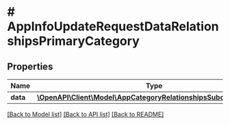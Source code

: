 # # AppInfoUpdateRequestDataRelationshipsPrimaryCategory

## Properties

Name | Type | Description | Notes
------------ | ------------- | ------------- | -------------
**data** | [**\OpenAPI\Client\Model\AppCategoryRelationshipsSubcategoriesData**](AppCategoryRelationshipsSubcategoriesData.md) |  | [optional] 

[[Back to Model list]](../../README.md#documentation-for-models) [[Back to API list]](../../README.md#documentation-for-api-endpoints) [[Back to README]](../../README.md)


